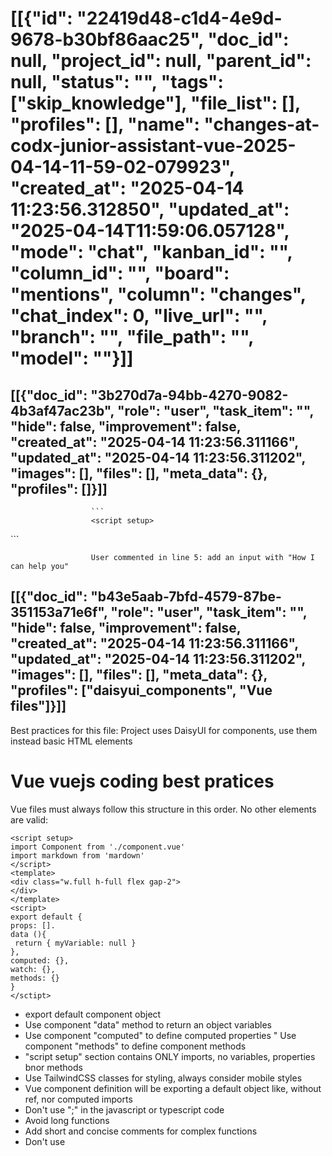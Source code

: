 # [[{"id": "22419d48-c1d4-4e9d-9678-b30bf86aac25", "doc_id": null, "project_id": null, "parent_id": null, "status": "", "tags": ["skip_knowledge"], "file_list": [], "profiles": [], "name": "changes-at-codx-junior-assistant-vue-2025-04-14-11-59-02-079923", "created_at": "2025-04-14 11:23:56.312850", "updated_at": "2025-04-14T11:59:06.057128", "mode": "chat", "kanban_id": "", "column_id": "", "board": "mentions", "column": "changes", "chat_index": 0, "live_url": "", "branch": "", "file_path": "", "model": ""}]]
## [[{"doc_id": "3b270d7a-94bb-4270-9082-4b3af47ac23b", "role": "user", "task_item": "", "hide": false, "improvement": false, "created_at": "2025-04-14 11:23:56.311166", "updated_at": "2025-04-14 11:23:56.311202", "images": [], "files": [], "meta_data": {}, "profiles": []}]]

                      ```
                      <script setup>
</script>
<template>
  <div class="flex gap-2 items-center group relative">
    <div class="absolute right-0 w-96 hidden group-hover:flex transition-all">
      @codx-ok, please-wait...: add an input with "How I can help you"
    </div>
    <div class="avatar">
      <div class="w-8 rounded-full">
        <img src="/only_icon.png" />
      </div>
    </div>
  </div>
</template>
<script>
export default {
  props: [],
  data() {
    return { }
  },
  computed: {},
  watch: {},
  methods: {}
}
</script>
                      ```
                      
                      User commented in line 5: add an input with "How I can help you"
                      
## [[{"doc_id": "b43e5aab-7bfd-4579-87be-351153a71e6f", "role": "user", "task_item": "", "hide": false, "improvement": false, "created_at": "2025-04-14 11:23:56.311166", "updated_at": "2025-04-14 11:23:56.311202", "images": [], "files": [], "meta_data": {}, "profiles": ["daisyui_components", "Vue files"]}]]
Best practices for this file:
                  Project uses DaisyUI for components, use them instead basic HTML elements
# Vue vuejs coding best pratices
Vue files must always follow this structure in this order.
No other elements are valid:
```example vue file
<script setup>
import Component from './component.vue'
import markdown from 'mardown'
</script>
<template>
<div class="w.full h-full flex gap-2">
</div>
</template>
<script>
export default {
props: [].
data (){
 return { myVariable: null }
},
computed: {},
watch: {},
methods: {}
}
</sctipt>
```
* export default component object
* Use component "data" method to return an object variables
* Use component "computed" to define computed properties
" Use component "methods" to define component methods 
* "script setup" section contains ONLY imports, no variables, properties bnor methods
* Use TailwindCSS classes for styling, always consider mobile styles
* Vue component definition will be exporting a default object like, without ref, nor computed imports
* Don't use ";" in the javascript or typescript code
* Avoid long functions
* Add short and concise comments for complex functions
* Don't use <style> elements, use TailWindCSS classes
                  
## [[{"doc_id": "c7ac69ab-17e6-41bc-8b1b-9d6695bb1f1e", "role": "user", "task_item": "", "hide": false, "improvement": false, "created_at": "2025-04-14 11:23:56.311166", "updated_at": "2025-04-14 11:23:56.311202", "images": [], "files": [], "meta_data": {}, "profiles": []}]]

              Rewrite full file content replacing codx instructions with the minimum changes as possible.
              Return only the file content without any further decoration or comments.
              Do not surround response with '```' marks, just content.
              
## [[{"doc_id": "590062f8-fe79-4e54-852b-f02a5da44c2b", "role": "assistant", "task_item": "", "hide": false, "improvement": false, "created_at": "2025-04-14 11:23:56.311166", "updated_at": "2025-04-14 11:23:56.311202", "images": [], "files": [], "meta_data": {"time_taken": 3.976698875427246, "first_chunk_time_taken": 2.2813236713409424, "model": "gpt-4o"}, "profiles": []}]]
<script setup>
</script>
<template>
  <div class="flex gap-2 items-center group relative">
    <div class="absolute right-0 w-96 hidden group-hover:flex transition-all">
      <input type="text" placeholder="How can I help you?" class="input input-bordered w-full" />
    </div>
    <div class="avatar">
      <div class="w-8 rounded-full">
        <img src="/only_icon.png" />
      </div>
    </div>
  </div>
</template>
<script>
export default {
  props: [],
  data() {
    return {}
  },
  computed: {},
  watch: {},
  methods: {}
}
</script>